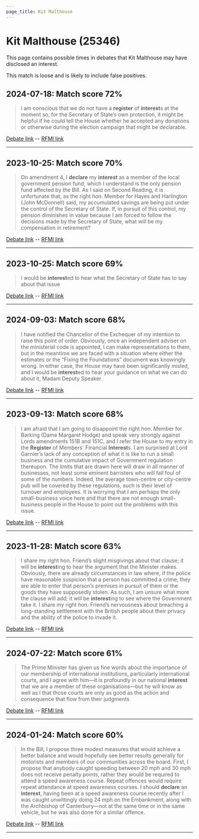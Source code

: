 ```yaml
---
page_title: Kit Malthouse
---
```


# Kit Malthouse  (25346)

This page contains possible times in debates that Kit Malthouse may have disclosed an interest.

This match is loose and is likely to include false positives. 



## 2024-07-18: Match score 72%

>I am conscious that we do not have a **register** of **interest**s at the moment so, for the Secretary of State’s own protection, it might be helpful if he could tell the House whether he accepted any donations or otherwise during the election campaign that might be declarable.

[Debate link](https://www.theyworkforyou.com/debates/?id=2024-07-18f.198.2)  --  [RFMI link](https://www.theyworkforyou.com/mp/25346/register)


---



## 2023-10-25: Match score 70%

>On amendment 4, I **declare** my **interest** as a member of the local government pension fund, which I understand is the only pension fund affected by the Bill. As I said  on Second Reading, it is unfortunate that, as the right hon. Member for Hayes and Harlington (John McDonnell) said, my accumulated savings are being put under the control of the Secretary of State. If, in pursuit of this control, my pension diminishes in value because I am forced to follow the decisions made by the Secretary of State, what will be my compensation in retirement?

[Debate link](https://www.theyworkforyou.com/debates/?id=2023-10-25c.905.1)  --  [RFMI link](https://www.theyworkforyou.com/mp/25346/register)


---



## 2023-10-25: Match score 69%

>I would be **interest**ed to hear what the Secretary of State has to say about that issue

[Debate link](https://www.theyworkforyou.com/debates/?id=2023-10-25c.904.0)  --  [RFMI link](https://www.theyworkforyou.com/mp/25346/register)


---



## 2024-09-03: Match score 68%

>I have notified the Chancellor of the Exchequer of my intention to raise this point of order. Obviously, once an independent adviser on the ministerial code is appointed, I can make representations to them, but in the meantime we are faced with a situation where either the estimates or the “Fixing the Foundations” document was knowingly wrong. In either case, the House may have been significantly misled, and I would be **interest**ed to hear your guidance on what we can do about it, Madam Deputy Speaker.

[Debate link](https://www.theyworkforyou.com/debates/?id=2024-09-03c.193.1)  --  [RFMI link](https://www.theyworkforyou.com/mp/25346/register)


---



## 2023-09-13: Match score 68%

>I am afraid that I am going to disappoint the right hon. Member for Barking (Dame Margaret Hodge) and speak  very strongly against Lords amendments 151B and 151C, and I refer the House to my entry in the **Register** of Members' Financial **Interest**s. I am surprised at Lord Garnier’s lack of any conception of what it is like to run a small business and the cumulative impact of Government regulation thereupon. The limits that are drawn here will draw in all manner of businesses, not least some eminent barristers who will fall foul of some of the numbers. Indeed, the average town-centre or city-centre pub will be covered by these regulations, such is their level of turnover and employees. It is worrying that I am perhaps the only small-business voice here and that there are not enough small-business people in the House to point out the problems with this issue.

[Debate link](https://www.theyworkforyou.com/debates/?id=2023-09-13b.944.5)  --  [RFMI link](https://www.theyworkforyou.com/mp/25346/register)


---



## 2023-11-28: Match score 63%

>I share my right hon. Friend’s slight misgivings about that clause; it will be **interest**ing to hear the argument that the Minister makes. Obviously, there are already circumstances in law where, if the police have reasonable suspicion that a person has committed a crime, they are able to enter that person’s premises in pursuit of them or the goods they have supposedly stolen. As such, I am unsure what more the clause will add; it will be **interest**ing to see where the Government take it. I share my right hon. Friend’s nervousness about breaching a long-standing settlement with the British people about their privacy and the ability of the police to invade it.

[Debate link](https://www.theyworkforyou.com/debates/?id=2023-11-28b.745.0)  --  [RFMI link](https://www.theyworkforyou.com/mp/25346/register)


---



## 2024-07-22: Match score 61%

>The Prime Minister has given us fine words about the importance of our membership of international institutions, particularly international courts, and I agree with him—it is profoundly in our national **interest** that we are a member of these organisations—but he will know as well as I that those courts are only as good as the action and consequence that flow from their judgments

[Debate link](https://www.theyworkforyou.com/debates/?id=2024-07-22e.378.1)  --  [RFMI link](https://www.theyworkforyou.com/mp/25346/register)


---



## 2024-01-24: Match score 60%

>In the Bill, I propose three modest measures that would achieve a better balance and would hopefully see better results generally for motorists and members of our communities across the board. First, I propose that anybody caught speeding between 20 mph and 30 mph does not receive penalty points, rather they would be required to attend a speed awareness course. Repeat offences would require repeat attendance at speed awareness courses. I should **declare** an **interest**, having been at a speed awareness course recently after I was caught unwittingly doing 24 mph on the Embankment, along with the Archbishop of Canterbury—not at the same time or in the same vehicle, but he was also done for a similar offence.

[Debate link](https://www.theyworkforyou.com/debates/?id=2024-01-24b.312.2)  --  [RFMI link](https://www.theyworkforyou.com/mp/25346/register)


---

